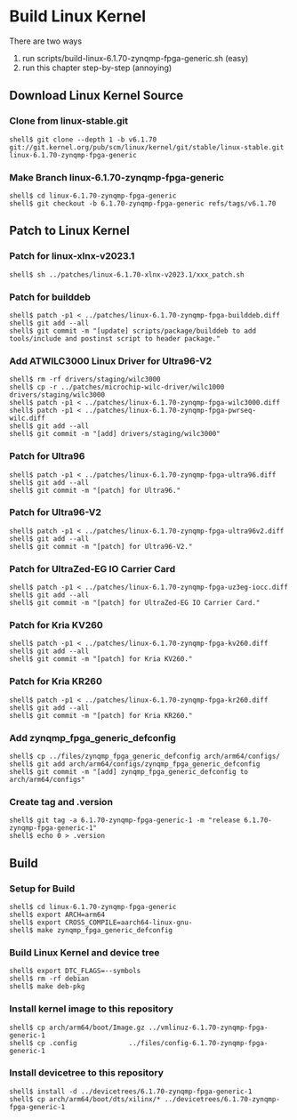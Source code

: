 # Build Linux Kernel

There are two ways

1. run scripts/build-linux-6.1.70-zynqmp-fpga-generic.sh (easy)
2. run this chapter step-by-step (annoying)

## Download Linux Kernel Source

### Clone from linux-stable.git

```console
shell$ git clone --depth 1 -b v6.1.70 git://git.kernel.org/pub/scm/linux/kernel/git/stable/linux-stable.git linux-6.1.70-zynqmp-fpga-generic
```

### Make Branch linux-6.1.70-zynqmp-fpga-generic

```console
shell$ cd linux-6.1.70-zynqmp-fpga-generic
shell$ git checkout -b 6.1.70-zynqmp-fpga-generic refs/tags/v6.1.70
```

## Patch to Linux Kernel

### Patch for linux-xlnx-v2023.1

```console
shell$ sh ../patches/linux-6.1.70-xlnx-v2023.1/xxx_patch.sh
```

### Patch for builddeb

```console
shell$ patch -p1 < ../patches/linux-6.1.70-zynqmp-fpga-builddeb.diff 
shell$ git add --all
shell$ git commit -m "[update] scripts/package/builddeb to add tools/include and postinst script to header package."
```

### Add ATWILC3000 Linux Driver for Ultra96-V2

```console
shell$ rm -rf drivers/staging/wilc3000
shell$ cp -r ../patches/microchip-wilc-driver/wilc1000 drivers/staging/wilc3000
shell$ patch -p1 < ../patches/linux-6.1.70-zynqmp-fpga-wilc3000.diff
shell$ patch -p1 < ../patches/linux-6.1.70-zynqmp-fpga-pwrseq-wilc.diff
shell$ git add --all
shell$ git commit -m "[add] drivers/staging/wilc3000"
```

### Patch for Ultra96

```console
shell$ patch -p1 < ../patches/linux-6.1.70-zynqmp-fpga-ultra96.diff
shell$ git add --all
shell$ git commit -m "[patch] for Ultra96."
```

### Patch for Ultra96-V2

```console
shell$ patch -p1 < ../patches/linux-6.1.70-zynqmp-fpga-ultra96v2.diff 
shell$ git add --all
shell$ git commit -m "[patch] for Ultra96-V2."
```

### Patch for UltraZed-EG IO Carrier Card

```console
shell$ patch -p1 < ../patches/linux-6.1.70-zynqmp-fpga-uz3eg-iocc.diff 
shell$ git add --all
shell$ git commit -m "[patch] for UltraZed-EG IO Carrier Card."
```

### Patch for Kria KV260

```console
shell$ patch -p1 < ../patches/linux-6.1.70-zynqmp-fpga-kv260.diff 
shell$ git add --all
shell$ git commit -m "[patch] for Kria KV260."
```

### Patch for Kria KR260

```console
shell$ patch -p1 < ../patches/linux-6.1.70-zynqmp-fpga-kr260.diff 
shell$ git add --all
shell$ git commit -m "[patch] for Kria KR260."
```

### Add zynqmp_fpga_generic_defconfig

```console
shell$ cp ../files/zynqmp_fpga_generic_defconfig arch/arm64/configs/
shell$ git add arch/arm64/configs/zynqmp_fpga_generic_defconfig
shell$ git commit -m "[add] zynqmp_fpga_generic_defconfig to arch/arm64/configs"
```

### Create tag and .version

```console
shell$ git tag -a 6.1.70-zynqmp-fpga-generic-1 -m "release 6.1.70-zynqmp-fpga-generic-1"
shell$ echo 0 > .version
```

## Build

### Setup for Build 

```console
shell$ cd linux-6.1.70-zynqmp-fpga-generic
shell$ export ARCH=arm64
shell$ export CROSS_COMPILE=aarch64-linux-gnu-
shell$ make zynqmp_fpga_generic_defconfig
```

### Build Linux Kernel and device tree

```console
shell$ export DTC_FLAGS=--symbols
shell$ rm -rf debian
shell$ make deb-pkg
```

### Install kernel image to this repository

```console
shell$ cp arch/arm64/boot/Image.gz ../vmlinuz-6.1.70-zynqmp-fpga-generic-1
shell$ cp .config             ../files/config-6.1.70-zynqmp-fpga-generic-1
```

### Install devicetree to this repository

```console
shell$ install -d ../devicetrees/6.1.70-zynqmp-fpga-generic-1
shell$ cp arch/arm64/boot/dts/xilinx/* ../devicetrees/6.1.70-zynqmp-fpga-generic-1
```
